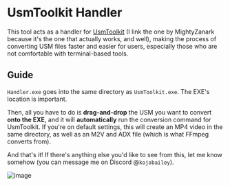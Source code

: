 # UsmToolkit Handler
This tool acts as a handler for [UsmToolkit](https://github.com/MightyZanark/UsmToolkit) (I link the one by MightyZanark because it's the one that actually works, and well), making the process of converting USM files faster and easier for users, especially those who are not comfortable with terminal-based tools.

## Guide
`Handler.exe` goes into the same directory as `UsmToolkit.exe`. The EXE's location is important.

Then, all you have to do is **drag-and-drop** the USM you want to convert **onto the EXE**, and it will **automatically** run the conversion command for UsmToolkit. If you're on default settings, this will create an MP4 video in the same directory, as well as an M2V and ADX file (which is what FFmpeg converts from).

And that's it! If there's anything else you'd like to see from this, let me know somehow (you can message me on Discord @`kojobailey`).

![image](https://github.com/KojoBailey/UsmToolkitHandler/assets/50509420/38ee5a12-61c9-4db0-8758-933377463084)
